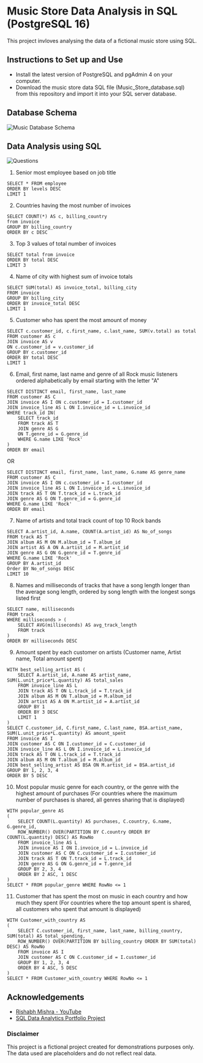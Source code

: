 
# Music Store Data Analysis in SQL (PostgreSQL 16)

This project invloves analysing the data of a fictional music store using SQL.

## Instructions to Set up and Use

- Install the latest version of PostgreSQL and pgAdmin 4 on your computer.
- Download the music store data SQL file (Music_Store_database.sql) from this repository and import it into your SQL server database.

## Database Schema

![Music Database Schema](https://raw.github.com/shreshri259/SQL-Music-Store-Data-Analysis/main/MusicDatabaseSchema.png)

## Data Analysis using SQL

![Questions](https://raw.github.com/shreshri259/SQL-Music-Store-Data-Analysis/main/Questions.png)

1. Senior most employee based on job title

```
SELECT * FROM employee
ORDER BY levels DESC
LIMIT 1
```

2. Countries having the most number of invoices

```
SELECT COUNT(*) AS c, billing_country
from invoice
GROUP BY billing_country
ORDER BY c DESC
```

3. Top 3 values of total number of invoices

```
SELECT total from invoice
ORDER BY total DESC
LIMIT 3
```

4. Name of city with highest sum of invoice totals

```
SELECT SUM(total) AS invoice_total, billing_city
FROM invoice
GROUP BY billing_city
ORDER BY invoice_total DESC
LIMIT 1
```

5. Customer who has spent the most amount of money

```
SELECT c.customer_id, c.first_name, c.last_name, SUM(v.total) as total
FROM customer AS c
JOIN invoice AS v
ON c.customer_id = v.customer_id
GROUP BY c.customer_id
ORDER BY total DESC
LIMIT 1
```

6. Email, first name, last name and genre of all Rock music listeners ordered alphabetically by email starting with the letter "A"

```
SELECT DISTINCT email, first_name, last_name
FROM customer AS C
JOIN invoice AS I ON c.customer_id = I.customer_id
JOIN invoice_line AS L ON I.invoice_id = L.invoice_id
WHERE track_id IN(
	SELECT track_id
	FROM track AS T
	JOIN genre AS G
	ON T.genre_id = G.genre_id
	WHERE G.name LIKE 'Rock'
)
ORDER BY email
```
OR

```
SELECT DISTINCT email, first_name, last_name, G.name AS genre_name
FROM customer AS C
JOIN invoice AS I ON c.customer_id = I.customer_id
JOIN invoice_line AS L ON I.invoice_id = L.invoice_id
JOIN track AS T ON T.track_id = L.track_id
JOIN genre AS G ON T.genre_id = G.genre_id
WHERE G.name LIKE 'Rock'
ORDER BY email
```

7. Name of artists and total track count of top 10 Rock bands

```
SELECT A.artist_id, A.name, COUNT(A.artist_id) AS No_of_songs
FROM track AS T
JOIN album AS M ON M.album_id = T.album_id
JOIN artist AS A ON A.artist_id = M.artist_id
JOIN genre AS G ON G.genre_id = T.genre_id
WHERE G.name LIKE 'Rock'
GROUP BY A.artist_id
Order BY No_of_songs DESC
LIMIT 10
```

8. Names and milliseconds of tracks that have a song length longer than the average song length, ordered by song length with the longest songs listed first

```
SELECT name, milliseconds
FROM track
WHERE milliseconds > (
	SELECT AVG(milliseconds) AS avg_track_length
	FROM track
)
ORDER BY milliseconds DESC
```

9. Amount spent by each customer on artists (Customer name, Artist name, Total amount spent)

```
WITH best_selling_artist AS (
	SELECT A.artist_id, A.name AS artist_name, SUM(L.unit_price*L.quantity) AS total_sales
	FROM invoice_line AS L
	JOIN track AS T ON L.track_id = T.track_id
	JOIN album AS M ON T.album_id = M.album_id
	JOIN artist AS A ON M.artist_id = A.artist_id
	GROUP BY 1
	ORDER BY 3 DESC
	LIMIT 1
)
SELECT C.customer_id, C.first_name, C.last_name, BSA.artist_name, SUM(L.unit_price*L.quantity) AS amount_spent
FROM invoice AS I
JOIN customer AS C ON I.customer_id = C.customer_id
JOIN invoice_line AS L ON I.invoice_id = L.invoice_id
JOIN track AS T ON L.track_id = T.track_id
JOIN album AS M ON T.album_id = M.album_id
JOIN best_selling_artist AS BSA ON M.artist_id = BSA.artist_id
GROUP BY 1, 2, 3, 4
ORDER BY 5 DESC
```

10. Most popular music genre for each country, or the genre with the highest amount of purchases (For countries where the maximum number of purchases is shared, all genres sharing that is displayed)

```
WITH popular_genre AS
(
	SELECT COUNT(L.quantity) AS purchases, C.country, G.name, G.genre_id,
	ROW_NUMBER() OVER(PARTITION BY C.country ORDER BY COUNT(L.quantity) DESC) AS RowNo
	FROM invoice_line AS L
	JOIN invoice AS I ON I.invoice_id = L.invoice_id
	JOIN customer AS C ON C.customer_id = I.customer_id
	JOIN track AS T ON T.track_id = L.track_id
	JOIN genre AS G ON G.genre_id = T.genre_id
	GROUP BY 2, 3, 4
	ORDER BY 2 ASC, 1 DESC
)
SELECT * FROM popular_genre WHERE RowNo <= 1
```

11. Customer that has spent the most on music in each country and how much they spent (For countries where the top amount spent is shared, all customers who spent that amount is displayed)

```
WITH Customer_with_country AS 
(
	SELECT C.customer_id, first_name, last_name, billing_country, SUM(total) AS total_spending,
	ROW_NUMBER() OVER(PARTITION BY billing_country ORDER BY SUM(total) DESC) AS RowNo
	FROM invoice AS I
	JOIN customer AS C ON C.customer_id = I.customer_id
	GROUP BY 1, 2, 3, 4
	ORDER BY 4 ASC, 5 DESC
)
SELECT * FROM Customer_with_country WHERE RowNo <= 1
```

## Acknowledgements

- [Rishabh Mishra - YouTube](https://www.youtube.com/@RishabhMishraOfficial)
- [SQL Data Analytics Portfolio Project](https://www.youtube.com/watch?v=VFIuIjswMKM)

### Disclaimer

This project is a fictional project created for demonstrations purposes only. The data used are placeholders and do not reflect real data. 
